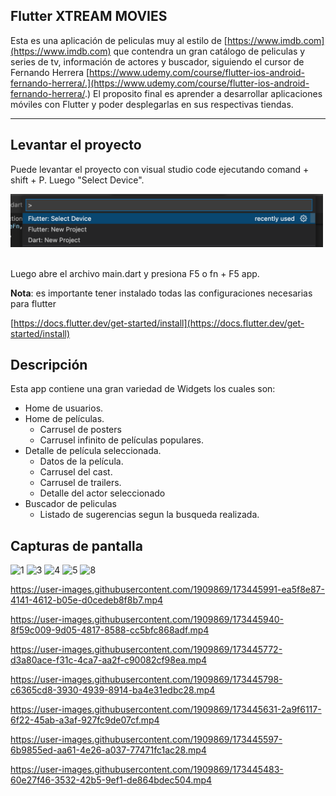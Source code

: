 ## Flutter XTREAM MOVIES

Esta es una aplicación de peliculas muy al estilo de [https://www.imdb.com](https://www.imdb.com) que contendra un gran catálogo de peliculas y series de tv, información de actores y buscador, siguiendo el cursor de Fernando Herrera [https://www.udemy.com/course/flutter-ios-android-fernando-herrera/.](https://www.udemy.com/course/flutter-ios-android-fernando-herrera/.) El proposito final es aprender a desarrollar aplicaciones móviles con Flutter y poder desplegarlas en sus respectivas tiendas. 

---

## Levantar el proyecto

Puede levantar el proyecto con visual studio code ejecutando comand + shift + P. Luego "Select Device".

<img src="https://github.com/eivanphils/flutter-app-counter/blob/master/assets/select_device.png" width="500">     

Luego abre el archivo main.dart y presiona F5 o fn + F5 app. 


**Nota**: es importante tener instalado todas las configuraciones necesarias para flutter

[https://docs.flutter.dev/get-started/install](https://docs.flutter.dev/get-started/install)

## Descripción

Esta app contiene una gran variedad de Widgets los cuales son:
- Home de usuarios.
- Home de películas.
  - Carrusel de posters
  - Carrusel infinito de películas populares. 
- Detalle de película seleccionada.
  - Datos de la película.
  - Carrusel del cast.
  - Carrusel de trailers.
  - Detalle del actor seleccionado
- Buscador de peliculas
  - Listado de sugerencias segun la busqueda realizada.

## Capturas de pantalla

![1](https://user-images.githubusercontent.com/1909869/173444767-359f4b1f-8ca6-478d-9a8d-be49caab3ce6.png)
![3](https://user-images.githubusercontent.com/1909869/173444782-6a32cde1-e28a-4d92-bbd5-ed251f0b6c1d.png)
![4](https://user-images.githubusercontent.com/1909869/173444784-63119124-7c2f-4621-be3c-a58d53875de9.png)
![5](https://user-images.githubusercontent.com/1909869/173444787-8247c29f-d34f-430d-8cf4-7e9d626b5b5c.png)
![8](https://user-images.githubusercontent.com/1909869/173444789-7436c1cc-0f86-4f4f-978d-a82f8eb608d1.png)



https://user-images.githubusercontent.com/1909869/173445991-ea5f8e87-4141-4612-b05e-d0cedeb8f8b7.mp4



https://user-images.githubusercontent.com/1909869/173445940-8f59c009-9d05-4817-8588-cc5bfc868adf.mp4



https://user-images.githubusercontent.com/1909869/173445772-d3a80ace-f31c-4ca7-aa2f-c90082cf98ea.mp4



https://user-images.githubusercontent.com/1909869/173445798-c6365cd8-3930-4939-8914-ba4e31edbc28.mp4



https://user-images.githubusercontent.com/1909869/173445631-2a9f6117-6f22-45ab-a3af-927fc9de07cf.mp4



https://user-images.githubusercontent.com/1909869/173445597-6b9855ed-aa61-4e26-a037-77471fc1ac28.mp4



https://user-images.githubusercontent.com/1909869/173445483-60e27f46-3532-42b5-9ef1-de864bdec504.mp4


